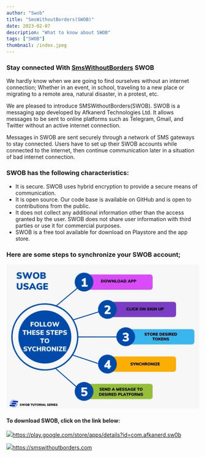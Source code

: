 ```yaml
---
author: "Swob"
title: "SmsWithoutBorders(SWOB)"
date: 2023-02-07
description: "What to know about SWOB"
tags: ["SWOB"]
thumbnail: /index.jpeg
---
```


### Stay connected With [SmsWithoutBorders](https://SmsWithoutBorders.com) SWOB

 We hardly know when we are going to find ourselves without an internet connection;
Whether in an event, in school, traveling to a new place or migrating to a remote area, natural disaster, in a protest, etc.

We are pleased to introduce SMSWithoutBorders(SWOB). SWOB is a messaging app developed by Afkanerd Technologies Ltd. It allows messages to be sent to online platforms such as Telegram, Gmail, and Twitter without an active internet connection.

Messages in SWOB are sent securely through a network of SMS gateways to stay connected.  Users have to set up their SWOB accounts while connected to the internet, then continue communication later in a situation of bad internet connection.

  <!--![picture](/index.jpeg)-->

  ### SWOB has the following characteristics:

  - It is secure. SWOB uses hybrid encryption to provide a secure means of communication.
  - It is open source. Our code base is available on GitHub and is open to contributions from the public.
  - It does not collect any additional information other than the access granted by the user. SWOB does not share user information with third parties or use it for commercial purposes.
  - SWOB is a free tool available for download on Playstore and the app store.

### Here are some steps to synchronize your SWOB account; 

![steps](/steps.jpg)

<!---->
#### To download SWOB, click on the link below:

![](/)<https://play.google.com/store/apps/details?id=com.afkanerd.sw0b>
<!---->
![](/)<https://smswithoutborders.com>
